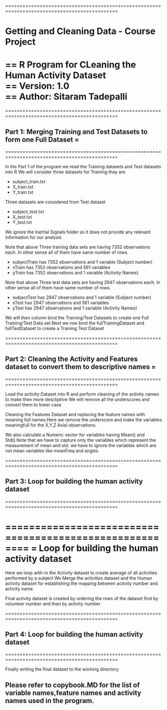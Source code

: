 =============================================================================================
#   Getting and Cleaning Data - Course Project
==  R Program for CLeaning the Human Activity Dataset                       
==  Version: 1.0                                                                             
==  Author: Sitaram Tadepalli                                                               
=============================================================================================

=============================================================================================
## Part 1: Merging Training and Test Datasets to form one Full Dataset                       =     
=============================================================================================

In the Part 1 of the program we read the Training datasets and Test datasets into R
We will consider three datasets for Training they are 
* subject_train.txt
* X_train.txt
* Y_train.txt

Three datasets are considered from Test dataset
* subject_test.txt
* X_test.txt
* Y_test.txt

We ignore the Inertial Signals folder as it does not provide any relevant information for our
analysis

Note that above Three training data sets are having 7352 observations each. In other sense all of them 
have same number of rows.
* subjectTrain has 7352 observations and 1 variable (Subject number)
* xTrain has 7352 observations and 561 variables
* yTrain has 7352 observations and 1 variable (Activity Names)

Note that above Three test data sets are having 2947 observations each. In other sense all of them have
same number of rows.
* subjectTest has 2947 observations and 1 variable (Subject number)
* xTest has 2947 observations and 561 variables
* yTest has 2947 observations and 1 variable (Activity Names)

We will then column bind the Training/Test Datasets to create one Full Training/Test Data set.Next we row bind
the fullTrainingDataset and fullTestDataset to create a Training Test Dataset

=============================================================================================
## Part 2: Cleaning the Activity and Features dataset to convert them to descriptive names  =     
=============================================================================================

Load the activity Dataset into R and perform cleaning of the activity names to make then more desctiptive
We will remove all the underscores and convert them to lower case 

Cleaning the Features Dataset and replacing the feature names with meaning full names.Here we remove the underscore 
and make the variables meaningfull for the X,Y,Z Axial observations.

We also calculate a Numeric vector for variables having Mean() and Std().Note that we have to capture only the 
variables which represent the measurement of mean and std. we have to ignore the variables which are not mean variables
like meanFreq and angles

=============================================================================================
## Part 3: Loop for building the human activity dataset     
=============================================================================================

========================================================
= Loop for building the human activity dataset
========================================================

Here we loop with-in the Activity dataset to create average of all activities performed by a subject
We Merge the activities dataset and the Human activity dataset for establishing the mapping between activity number and 
activity name

Final activity dataset is created by ordering the rows of the dataset first by volunteer number and then by activity number

=============================================================================================
## Part 4: Loop for building the human activity dataset     
=============================================================================================

Finally writing the final dataset to the working directory

## Please refer to copybook.MD for the list of variable names,feature names and activity names used in the program. 